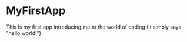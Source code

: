 # MyFirstApp
This is my first app introducing me to the world of coding (It simply says "hello world!")
